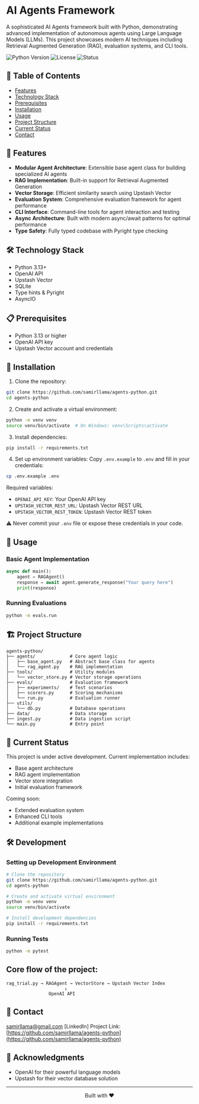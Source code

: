 # AI Agents Framework

A sophisticated AI Agents framework built with Python, demonstrating advanced implementation of autonomous agents using Large Language Models (LLMs). This project showcases modern AI techniques including Retrieval Augmented Generation (RAG), evaluation systems, and CLI tools.

![Python Version](https://img.shields.io/badge/python-3.13%2B-blue)
![License](https://img.shields.io/badge/license-MIT-green)
![Status](https://img.shields.io/badge/status-under%20development-yellow)

## 📑 Table of Contents
- [Features](#-features)
- [Technology Stack](#️-technology-stack)
- [Prerequisites](#-prerequisites)
- [Installation](#-installation)
- [Usage](#-usage)
- [Project Structure](#️-project-structure)
- [Current Status](#-current-status)
- [Contact](#-contact)

## 🚀 Features

- **Modular Agent Architecture**: Extensible base agent class for building specialized AI agents
- **RAG Implementation**: Built-in support for Retrieval Augmented Generation
- **Vector Storage**: Efficient similarity search using Upstash Vector
- **Evaluation System**: Comprehensive evaluation framework for agent performance
- **CLI Interface**: Command-line tools for agent interaction and testing
- **Async Architecture**: Built with modern async/await patterns for optimal performance
- **Type Safety**: Fully typed codebase with Pyright type checking

## 🛠️ Technology Stack

- Python 3.13+
- OpenAI API
- Upstash Vector
- SQLite
- Type hints & Pyright
- AsyncIO

## 📋 Prerequisites

- Python 3.13 or higher
- OpenAI API key
- Upstash Vector account and credentials

## 🔧 Installation

1. Clone the repository:
```bash
git clone https://github.com/samirllama/agents-python.git
cd agents-python
```

2. Create and activate a virtual environment:
```bash
python -m venv venv
source venv/bin/activate  # On Windows: venv\Scripts\activate
```

3. Install dependencies:
```bash
pip install -r requirements.txt
```

4. Set up environment variables:
Copy `.env.example` to `.env` and fill in your credentials:

```bash
cp .env.example .env
```

Required variables:
- `OPENAI_API_KEY`: Your OpenAI API key
- `UPSTASH_VECTOR_REST_URL`: Upstash Vector REST URL
- `UPSTASH_VECTOR_REST_TOKEN`: Upstash Vector REST token

⚠️ Never commit your `.env` file or expose these credentials in your code.
## 🚀 Usage

### Basic Agent Implementation
```python
async def main():
    agent = RAGAgent()
    response = await agent.generate_response("Your query here")
    print(response)
```

### Running Evaluations
```bash
python -m evals.run
```

## 🏗️ Project Structure

```
agents-python/
├── agents/             # Core agent logic
│   ├── base_agent.py   # Abstract base class for agents
│   └── rag_agent.py    # RAG implementation
├── tools/              # Utility modules
│   └── vector_store.py # Vector storage operations
├── evals/              # Evaluation framework
│   ├── experiments/    # Test scenarios
│   ├── scorers.py      # Scoring mechanisms
│   └── run.py          # Evaluation runner
├── utils/
│   └── db.py           # Database operations
├── data/               # Data storage
├── ingest.py           # Data ingestion script
└── main.py             # Entry point
```

## 🔄 Current Status

This project is under active development. Current implementation includes:
- Base agent architecture
- RAG agent implementation
- Vector store integration
- Initial evaluation framework

Coming soon:
- Extended evaluation system
- Enhanced CLI tools
- Additional example implementations

## 🛠 Development

### Setting up Development Environment
```bash
# Clone the repository
git clone https://github.com/samirllama/agents-python.git
cd agents-python

# Create and activate virtual environment
python -m venv venv
source venv/bin/activate

# Install development dependencies
pip install -r requirements.txt
```

### Running Tests
```bash
python -m pytest
```

## Core flow of the project:
```
rag_trial.py → RAGAgent → VectorStore → Upstash Vector Index
                      ↓
                OpenAI API
```

## 🔗 Contact

samirllama@gmail.com
[LinkedIn]
Project Link: [https://github.com/samirllama/agents-python](https://github.com/samirllama/agents-python)

## 🙏 Acknowledgments

- OpenAI for their powerful language models
- Upstash for their vector database solution

---

<p align="center">
  Built with ❤️
</p>
